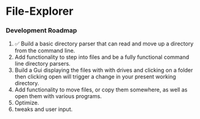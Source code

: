 # File-Explorer

### Development Roadmap
<ol>
    <li> ✅ Build a basic directory parser that can read and move up a directory from the command line.
    <li> Add functionality to step into files and be a fully functional command line directory parsers.
    <li> Build a Gui displaying the files with with drives and clicking on a folder then clicking open will trigger a change in your present working directory.
    <li> Add functionality to move files, or copy them somewhere, as well as open them with various programs.
    <li> Optimize.
    <li> tweaks and user input.
</ol>
<!-- ✅ -->
